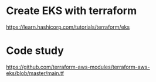 # Create EKS with terraform

<https://learn.hashicorp.com/tutorials/terraform/eks>

# Code study

<https://github.com/terraform-aws-modules/terraform-aws-eks/blob/master/main.tf>
